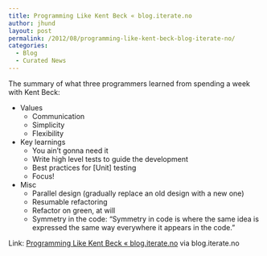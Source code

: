```yaml
---
title: Programming Like Kent Beck « blog.iterate.no
author: jhund
layout: post
permalink: /2012/08/programming-like-kent-beck-blog-iterate-no/
categories:
  - Blog
  - Curated News
---
```

The summary of what three programmers learned from spending a week with Kent Beck:

  * Values 
      * Communication
      * Simplicity
      * Flexibility
  * Key learnings 
      * You ain&#8217;t gonna need it
      * Write high level tests to guide the development
      * Best practices for [Unit] testing
      * Focus!
  * Misc 
      * Parallel design (gradually replace an old design with a new one)
      * Resumable refactoring
      * Refactor on green, at will
      * Symmetry in the code: &#8220;Symmetry in code is where the same idea is expressed the same way everywhere it appears in the code.&#8221;

Link: [Programming Like Kent Beck &laquo; blog.iterate.no][1] via blog.iterate.no

 [1]: http://bit.ly/NdHj6T